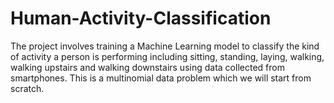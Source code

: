 # Human-Activity-Classification
The project involves training a Machine Learning model to classify the kind of activity a person is performing including sitting, standing, laying, walking, walking upstairs and walking downstairs using data collected from smartphones.
This is a multinomial data problem which we will start from scratch.

